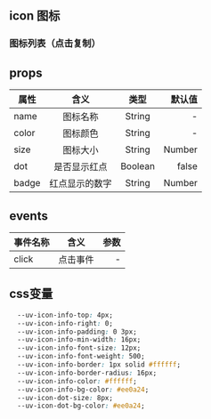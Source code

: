 ## icon 图标

### 图标列表（点击复制）


<script setup>
import useCompStore from '../store/copname.js'
import { onMounted } from 'vue'
const compStore =useCompStore()

onMounted(()=>{
  compStore.updateName('icon')
})

</script>

## props

| 属性         |     含义     |  类型   |   默认值 |
| ------------ | :----------: | :-----: | -------: |
| name         |   图标名称   | String  |  - |
| color      | 图标颜色 | String  |        - |
| size        |   图标大小   | String | Number  |  '14' |
| dot         |   是否显示红点   | Boolean | false |
| badge        |  红点显示的数字  | String | Number |    - |

## events

| 事件名称 |   含义   | 参数 |
| -------- | :------: | ---: |
| click    | 点击事件 |    - |

## css变量

```css
  --uv-icon-info-top: 4px;
  --uv-icon-info-right: 0;
  --uv-icon-info-padding: 0 3px;
  --uv-icon-info-min-width: 16px;
  --uv-icon-info-font-size: 12px;
  --uv-icon-info-font-weight: 500;
  --uv-icon-info-border: 1px solid #ffffff;
  --uv-icon-info-border-radius: 16px;
  --uv-icon-info-color: #ffffff;
  --uv-icon-info-bg-color: #ee0a24;
  --uv-icon-dot-size: 8px;
  --uv-icon-dot-bg-color: #ee0a24;
```